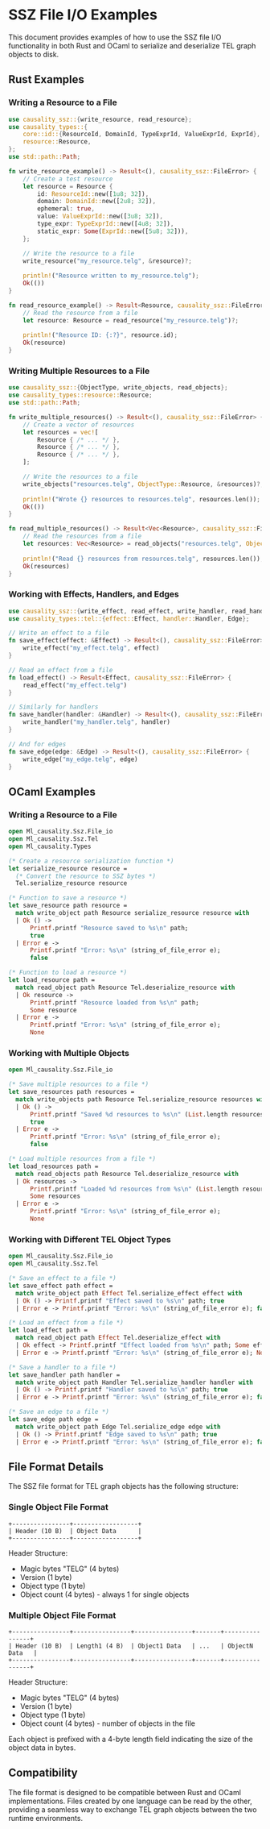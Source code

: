 # SSZ File I/O Examples

This document provides examples of how to use the SSZ file I/O functionality in both Rust and OCaml to serialize and deserialize TEL graph objects to disk.

## Rust Examples

### Writing a Resource to a File

```rust
use causality_ssz::{write_resource, read_resource};
use causality_types::{
    core::id::{ResourceId, DomainId, TypeExprId, ValueExprId, ExprId},
    resource::Resource,
};
use std::path::Path;

fn write_resource_example() -> Result<(), causality_ssz::FileError> {
    // Create a test resource
    let resource = Resource {
        id: ResourceId::new([1u8; 32]),
        domain: DomainId::new([2u8; 32]),
        ephemeral: true,
        value: ValueExprId::new([3u8; 32]),
        type_expr: TypeExprId::new([4u8; 32]),
        static_expr: Some(ExprId::new([5u8; 32])),
    };

    // Write the resource to a file
    write_resource("my_resource.telg", &resource)?;
    
    println!("Resource written to my_resource.telg");
    Ok(())
}

fn read_resource_example() -> Result<Resource, causality_ssz::FileError> {
    // Read the resource from a file
    let resource: Resource = read_resource("my_resource.telg")?;
    
    println!("Resource ID: {:?}", resource.id);
    Ok(resource)
}
```

### Writing Multiple Resources to a File

```rust
use causality_ssz::{ObjectType, write_objects, read_objects};
use causality_types::resource::Resource;
use std::path::Path;

fn write_multiple_resources() -> Result<(), causality_ssz::FileError> {
    // Create a vector of resources
    let resources = vec![
        Resource { /* ... */ },
        Resource { /* ... */ },
        Resource { /* ... */ },
    ];

    // Write the resources to a file
    write_objects("resources.telg", ObjectType::Resource, &resources)?;
    
    println!("Wrote {} resources to resources.telg", resources.len());
    Ok(())
}

fn read_multiple_resources() -> Result<Vec<Resource>, causality_ssz::FileError> {
    // Read the resources from a file
    let resources: Vec<Resource> = read_objects("resources.telg", ObjectType::Resource)?;
    
    println!("Read {} resources from resources.telg", resources.len());
    Ok(resources)
}
```

### Working with Effects, Handlers, and Edges

```rust
use causality_ssz::{write_effect, read_effect, write_handler, read_handler, write_edge, read_edge};
use causality_types::tel::{effect::Effect, handler::Handler, Edge};

// Write an effect to a file
fn save_effect(effect: &Effect) -> Result<(), causality_ssz::FileError> {
    write_effect("my_effect.telg", effect)
}

// Read an effect from a file
fn load_effect() -> Result<Effect, causality_ssz::FileError> {
    read_effect("my_effect.telg")
}

// Similarly for handlers
fn save_handler(handler: &Handler) -> Result<(), causality_ssz::FileError> {
    write_handler("my_handler.telg", handler)
}

// And for edges
fn save_edge(edge: &Edge) -> Result<(), causality_ssz::FileError> {
    write_edge("my_edge.telg", edge)
}
```

## OCaml Examples

### Writing a Resource to a File

```ocaml
open Ml_causality.Ssz.File_io
open Ml_causality.Ssz.Tel
open Ml_causality.Types

(* Create a resource serialization function *)
let serialize_resource resource =
  (* Convert the resource to SSZ bytes *)
  Tel.serialize_resource resource

(* Function to save a resource *)
let save_resource path resource =
  match write_object path Resource serialize_resource resource with
  | Ok () -> 
      Printf.printf "Resource saved to %s\n" path;
      true
  | Error e ->
      Printf.printf "Error: %s\n" (string_of_file_error e);
      false

(* Function to load a resource *)
let load_resource path =
  match read_object path Resource Tel.deserialize_resource with
  | Ok resource -> 
      Printf.printf "Resource loaded from %s\n" path;
      Some resource
  | Error e ->
      Printf.printf "Error: %s\n" (string_of_file_error e);
      None
```

### Working with Multiple Objects

```ocaml
open Ml_causality.Ssz.File_io

(* Save multiple resources to a file *)
let save_resources path resources =
  match write_objects path Resource Tel.serialize_resource resources with
  | Ok () -> 
      Printf.printf "Saved %d resources to %s\n" (List.length resources) path;
      true
  | Error e ->
      Printf.printf "Error: %s\n" (string_of_file_error e);
      false

(* Load multiple resources from a file *)
let load_resources path =
  match read_objects path Resource Tel.deserialize_resource with
  | Ok resources -> 
      Printf.printf "Loaded %d resources from %s\n" (List.length resources) path;
      Some resources
  | Error e ->
      Printf.printf "Error: %s\n" (string_of_file_error e);
      None
```

### Working with Different TEL Object Types

```ocaml
open Ml_causality.Ssz.File_io
open Ml_causality.Ssz.Tel

(* Save an effect to a file *)
let save_effect path effect =
  match write_object path Effect Tel.serialize_effect effect with
  | Ok () -> Printf.printf "Effect saved to %s\n" path; true
  | Error e -> Printf.printf "Error: %s\n" (string_of_file_error e); false

(* Load an effect from a file *)
let load_effect path =
  match read_object path Effect Tel.deserialize_effect with
  | Ok effect -> Printf.printf "Effect loaded from %s\n" path; Some effect
  | Error e -> Printf.printf "Error: %s\n" (string_of_file_error e); None

(* Save a handler to a file *)
let save_handler path handler =
  match write_object path Handler Tel.serialize_handler handler with
  | Ok () -> Printf.printf "Handler saved to %s\n" path; true
  | Error e -> Printf.printf "Error: %s\n" (string_of_file_error e); false

(* Save an edge to a file *)
let save_edge path edge =
  match write_object path Edge Tel.serialize_edge edge with
  | Ok () -> Printf.printf "Edge saved to %s\n" path; true
  | Error e -> Printf.printf "Error: %s\n" (string_of_file_error e); false
```

## File Format Details

The SSZ file format for TEL graph objects has the following structure:

### Single Object File Format

```
+----------------+------------------+
| Header (10 B)  | Object Data      |
+----------------+------------------+
```

Header Structure:
- Magic bytes "TELG" (4 bytes)
- Version (1 byte)
- Object type (1 byte)
- Object count (4 bytes) - always 1 for single objects

### Multiple Object File Format

```
+----------------+----------------+----------------+-------+----------------+
| Header (10 B)  | Length1 (4 B)  | Object1 Data   | ...   | ObjectN Data   |
+----------------+----------------+----------------+-------+----------------+
```

Header Structure:
- Magic bytes "TELG" (4 bytes)
- Version (1 byte)
- Object type (1 byte)
- Object count (4 bytes) - number of objects in the file

Each object is prefixed with a 4-byte length field indicating the size of the object data in bytes.

## Compatibility

The file format is designed to be compatible between Rust and OCaml implementations. Files created by one language can be read by the other, providing a seamless way to exchange TEL graph objects between the two runtime environments. 